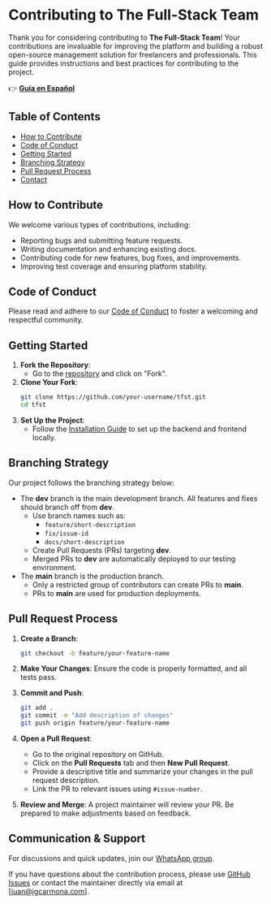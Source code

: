 
# Contributing to The Full-Stack Team

Thank you for considering contributing to **The Full-Stack Team**! Your contributions are invaluable for improving the platform and building a robust open-source management solution for freelancers and professionals. This guide provides instructions and best practices for contributing to the project.

👉 **[Guía en Español](../docs/CONTRIBUTING-es.md)**

## Table of Contents

- [How to Contribute](#how-to-contribute)
- [Code of Conduct](#code-of-conduct)
- [Getting Started](#getting-started)
- [Branching Strategy](#branching-strategy)
- [Pull Request Process](#pull-request-process)
- [Contact](#contact)

## How to Contribute

We welcome various types of contributions, including:
- Reporting bugs and submitting feature requests.
- Writing documentation and enhancing existing docs.
- Contributing code for new features, bug fixes, and improvements.
- Improving test coverage and ensuring platform stability.

## Code of Conduct

Please read and adhere to our [Code of Conduct](CODE_OF_CONDUCT.md) to foster a welcoming and respectful community.

## Getting Started

1. **Fork the Repository**: 
   - Go to the [repository](https://github.com/JGCarmona-Consulting/tfst) and click on "Fork".
2. **Clone Your Fork**:
   ```bash
   git clone https://github.com/your-username/tfst.git
   cd tfst
   ```
3. **Set Up the Project**:
   - Follow the [Installation Guide](README.md#installation) to set up the backend and frontend locally.

## Branching Strategy

Our project follows the branching strategy below:

- The **dev** branch is the main development branch. All features and fixes should branch off from **dev**.
  - Use branch names such as:
    - `feature/short-description`
    - `fix/issue-id`
    - `docs/short-description`
  - Create Pull Requests (PRs) targeting **dev**.
  - Merged PRs to **dev** are automatically deployed to our testing environment.
- The **main** branch is the production branch.
  - Only a restricted group of contributors can create PRs to **main**.
  - PRs to **main** are used for production deployments.

## Pull Request Process

1. **Create a Branch**: 
   ```bash
   git checkout -b feature/your-feature-name
   ```
2. **Make Your Changes**: Ensure the code is properly formatted, and all tests pass.
3. **Commit and Push**:
   ```bash
   git add .
   git commit -m "Add description of changes"
   git push origin feature/your-feature-name
   ```
4. **Open a Pull Request**:
   - Go to the original repository on GitHub.
   - Click on the **Pull Requests** tab and then **New Pull Request**.
   - Provide a descriptive title and summarize your changes in the pull request description.
   - Link the PR to relevant issues using `#issue-number`.

5. **Review and Merge**: A project maintainer will review your PR. Be prepared to make adjustments based on feedback.

## Communication & Support

For discussions and quick updates, join our [WhatsApp group](https://chat.whatsapp.com/Jnoi9xHbMQ09fJNpxJA0LJ).

If you have questions about the contribution process, please use [GitHub Issues](https://github.com/juangcarmona/tfst/issues) or contact the maintainer directly via email at [juan@jgcarmona.com].
